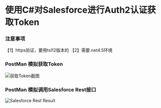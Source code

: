 # 使用C#对Salesforce进行Auth2认证获取Token

### 注意事项
【1】https验证，要用tsl12版本的
【2】需要.net4.5环境

### PostMan 模拟获取Token
![获取Token截图](http://jiangblog.oss-cn-shanghai.aliyuncs.com/sfapi/Auth_Token.png)

### PostMan 模拟调用Salesforce Rest接口
![Salesforce Rest Result](http://jiangblog.oss-cn-shanghai.aliyuncs.com/sfapi/Callout_Intf.png)


